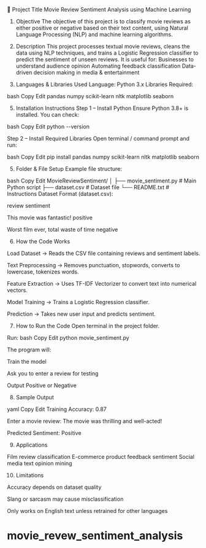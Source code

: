 📄 Project Title
Movie Review Sentiment Analysis using Machine Learning

1. Objective
The objective of this project is to classify movie reviews as either positive or negative based on their text content, using Natural Language Processing (NLP) and machine learning algorithms.

2. Description
This project processes textual movie reviews, cleans the data using NLP techniques, and trains a Logistic Regression classifier to predict the sentiment of unseen reviews.
It is useful for:
Businesses to understand audience opinion
Automating feedback classification
Data-driven decision making in media & entertainment

3. Languages & Libraries Used
Language: Python 3.x
Libraries Required:

bash
Copy
Edit
pandas
numpy
scikit-learn
nltk
matplotlib
seaborn


5. Installation Instructions
Step 1 – Install Python
Ensure Python 3.8+ is installed. You can check:

bash
Copy
Edit
python --version

Step 2 – Install Required Libraries
Open terminal / command prompt and run:

bash
Copy
Edit
pip install pandas numpy scikit-learn nltk matplotlib seaborn

5. Folder & File Setup
Example file structure:

bash
Copy
Edit
MovieReviewSentiment/
│
├── movie_sentiment.py   # Main Python script
├── dataset.csv          # Dataset file
└── README.txt           # Instructions
Dataset Format (dataset.csv):

review	sentiment

This movie was fantastic!	positive

Worst film ever, total waste of time	negative

6. How the Code Works

Load Dataset → Reads the CSV file containing reviews and sentiment labels.

Text Preprocessing → Removes punctuation, stopwords, converts to lowercase, tokenizes words.

Feature Extraction → Uses TF-IDF Vectorizer to convert text into numerical vectors.

Model Training → Trains a Logistic Regression classifier.

Prediction → Takes new user input and predicts sentiment.

7. How to Run the Code
Open terminal in the project folder.

Run:
bash
Copy
Edit
python movie_sentiment.py

The program will:

Train the model

Ask you to enter a review for testing

Output Positive or Negative

8. Sample Output

yaml
Copy
Edit
Training Accuracy: 0.87

Enter a movie review: The movie was thrilling and well-acted!

Predicted Sentiment: Positive

9. Applications

Film review classification
E-commerce product feedback sentiment
Social media text opinion mining

10. Limitations

Accuracy depends on dataset quality

Slang or sarcasm may cause misclassification

Only works on English text unless retrained for other languages

# movie_revew_sentiment_analysis
